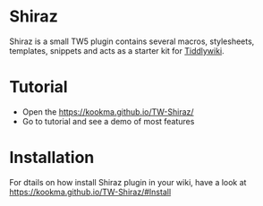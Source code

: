 # Shiraz
Shiraz is a small TW5 plugin contains several macros, stylesheets, templates, snippets and acts as a starter kit for 
[Tiddlywiki](https://tiddlywiki.com/).

# Tutorial
* Open the https://kookma.github.io/TW-Shiraz/
* Go to tutorial and see a demo of most features

# Installation
For dtails on how install Shiraz plugin in your wiki, have a look at https://kookma.github.io/TW-Shiraz/#Install
